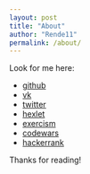 ```yaml
---
layout: post
title: "About"
author: "Rende11"
permalink: /about/
---
```


Look for me here:
* [github](https://github.com/Rende11)
* [vk](https://vk.com/id307730618)
* [twitter](https://twitter.com/artamonovn)
* [hexlet](https://ru.hexlet.io/u/rende11)
* [exercism](http://exercism.io/Rende11)
* [codewars](https://www.codewars.com/users/Rende11)
* [hackerrank](https://www.hackerrank.com/artamonovn/hackos)


Thanks for reading!
